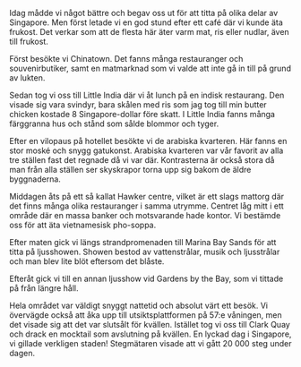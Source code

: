 Idag mådde vi något bättre och begav oss ut för att titta på olika delar av Singapore. Men först letade vi en god stund efter ett café där vi kunde äta frukost. Det verkar som att de flesta här äter varm mat, ris eller nudlar, även till frukost. 

Först besökte vi Chinatown. Det fanns många restauranger och souvenirbutiker, samt en matmarknad som vi valde att inte gå in till på grund av lukten. 

Sedan tog vi oss till Little India där vi åt lunch på en indisk restaurang. Den visade sig vara svindyr, bara skålen med ris som jag tog till min butter chicken kostade 8 Singapore-dollar före skatt. I Little India fanns många färggranna hus och stånd som sålde blommor och tyger. 

Efter en vilopaus på hotellet besökte vi de arabiska kvarteren. Här fanns en stor moské och snygg gatukonst. Arabiska kvarteren var vår favorit av alla tre ställen fast det regnade då vi var där. Kontrasterna är också stora då man från alla ställen ser skyskrapor torna upp sig bakom de äldre byggnaderna. 

Middagen åts på ett så kallat Hawker centre, vilket är ett slags mattorg där det finns många olika restauranger i samma utrymme. Centret låg mitt i ett område där en massa banker och motsvarande hade kontor. Vi bestämde oss för att äta vietnamesisk pho-soppa. 

Efter maten gick vi längs strandpromenaden till Marina Bay Sands för att titta på ljusshowen. Showen bestod av vattenstrålar, musik och ljusstrålar och man blev lite blöt eftersom det blåste. 

Efteråt gick vi till en annan ljusshow vid Gardens by the Bay, som vi tittade på från längre håll. 

Hela området var väldigt snyggt nattetid och absolut värt ett besök. Vi övervägde också att åka upp till utsiktsplattformen på 57:e våningen, men det visade sig att det var slutsålt för kvällen. Istället tog vi oss till Clark Quay och drack en mocktail som avslutning på kvällen. En lyckad dag i Singapore, vi gillade verkligen staden! Stegmätaren visade att vi gått 20 000 steg under dagen.  
